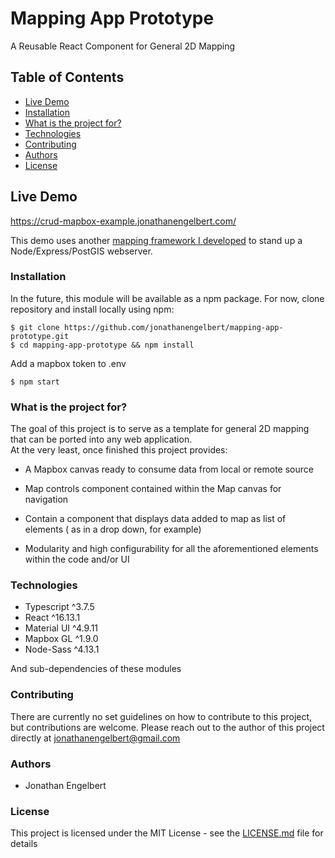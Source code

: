 # Mapping App Prototype

A Reusable React Component for General 2D Mapping

## Table of Contents

* [Live Demo](#live-demo)
* [Installation](#installation)
* [What is the project for?](#what-is-the-project-for)
* [Technologies](#technologies)
* [Contributing](#contributing)
* [Authors](#authors)
* [License](#license)

## Live Demo

<https://crud-mapbox-example.jonathanengelbert.com/> 

This demo uses another [mapping framework I developed](<https://github.com/jonathanengelbert/postgis-webserver-template>)
 to stand up a Node/Express/PostGIS webserver.

### Installation

In the future, this module will be available as a npm package.
For now, clone repository and install locally using npm:

`$ git clone https://github.com/jonathanengelbert/mapping-app-prototype.git`
<br>
`$ cd mapping-app-prototype && npm install`
<br>

Add a mapbox token to .env
<br>

`$ npm start`

### What is the project for?

The goal of this project is to serve as a template for general 2D mapping that can be ported into any web application.
<br>
At the very least, once finished this project provides:

* A Mapbox canvas ready to consume data from local or remote source

* Map controls component contained within the Map canvas for navigation

* Contain a component that displays data added to map as list of elements ( as in a drop down, for example)

* Modularity and high configurability for all the aforementioned elements within the code and/or UI

### Technologies 

* Typescript ^3.7.5 
* React ^16.13.1
* Material UI ^4.9.11
* Mapbox GL ^1.9.0 
* Node-Sass ^4.13.1

And sub-dependencies of these modules

### Contributing

There are currently no set guidelines on how to contribute to this project, but contributions are welcome.
Please reach out to the author of this project directly at <jonathanengelbert@gmail.com>

### Authors

* Jonathan Engelbert

### License

This project is licensed under the MIT License - see the [LICENSE.md](LICENSE.md) file for details
